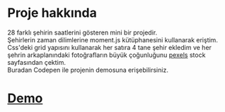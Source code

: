 # Proje hakkında
28 farklı şehirin saatlerini gösteren mini bir projedir.  
Şehirlerin zaman dilimlerine moment.js kütüphanesini kullanarak eriştim.
Css'deki grid yapısını kullanarak her satıra 4 tane şehir ekledim ve her şehrin arkaplanındaki fotoğrafların büyük çoğunluğunu [pexels](https://www.pexels.com/tr-tr/) stock sayfasından çektim.  
  Buradan Codepen ile projenin demosuna erişebilirsiniz.   
# [Demo](https://codepen.io/byelyeo/full/xxPBJmM)

